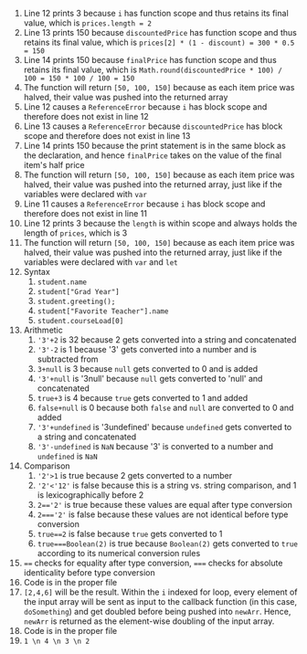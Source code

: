 1. Line 12 prints 3 because `i` has function scope and thus retains its final value, which is `prices.length = 2`
2. Line 13 prints 150 because `discountedPrice` has function scope and thus retains its final value, which is `prices[2] * (1 - discount) = 300 * 0.5 = 150`
3. Line 14 prints 150 because `finalPrice` has function scope and thus retains its final value, which is `Math.round(discountedPrice * 100) / 100 = 150 * 100 / 100 = 150`
4. The function will return `[50, 100, 150]` because as each item price was halved, their value was pushed into the returned array
5. Line 12 causes a `ReferenceError` because `i` has block scope and therefore does not exist in line 12
6. Line 13 causes a `ReferenceError` because `discountedPrice` has block scope and therefore does not exist in line 13
7. Line 14 prints 150 because the print statement is in the same block as the declaration, and hence `finalPrice` takes on the value of the final item's half price
8. The function will return `[50, 100, 150]` because as each item price was halved, their value was pushed into the returned array, just like if the variables were declared with `var`
9. Line 11 causes a `ReferenceError` because `i` has block scope and therefore does not exist in line 11
10. Line 12 prints 3 because the `length` is within scope and always holds the length of `prices`, which is 3
11. The function will return `[50, 100, 150]` because as each item price was halved, their value was pushed into the returned array, just like if the variables were declared with `var` and `let`
12. Syntax
    1. `student.name`
    2. `student["Grad Year"]`
    3. `student.greeting();`
    4. `student["Favorite Teacher"].name`
    5. `student.courseLoad[0]`
13. Arithmetic
    1. `'3'+2` is 32 because 2 gets converted into a string and concatenated
    2. `'3'-2` is 1 because '3' gets converted into a number and is subtracted from
    3. `3+null` is 3 because `null` gets converted to 0 and is added
    4. `'3'+null` is '3null' because `null` gets converted to 'null' and concatenated
    5. `true+3` is 4 because `true` gets converted to 1 and added
    6. `false+null` is 0 because both `false` and `null` are converted to 0 and added
    7. `'3'+undefined` is '3undefined' because `undefined` gets converted to a string and concatenated
    8. `'3'-undefined` is `NaN` because '3' is converted to a number and `undefined` is `NaN`
14. Comparison
    1. `'2'>1` is true because 2 gets converted to a number
    2. `'2'<'12'` is false because this is a string vs. string comparison, and 1 is lexicographically before 2
    3. `2=='2'` is true because these values are equal after type conversion
    4. `2==='2'` is false because these values are not identical before type conversion
    5. `true==2` is false because `true` gets converted to 1
    6. `true===Boolean(2)` is true because `Boolean(2)` gets converted to `true` according to its numerical conversion rules
15. `==` checks for equality after type conversion, `===` checks for absolute identicality before type conversion
16. Code is in the proper file
17. `[2,4,6]` will be the result. Within the `i` indexed for loop, every element of the input array will be sent as input to the callback function (in this case, `doSomething`) and get doubled before being pushed into `newArr`. Hence, `newArr` is returned as the element-wise doubling of the input array.
18. Code is in the proper file
19. `1 \n 4 \n 3 \n 2`